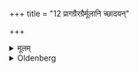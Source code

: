 +++
title = "12 प्रागग्रैरग्रैर्मूलानि च्छादयन्"

+++

<details><summary>मूलम्</summary>

प्रागग्रैरग्रैर्मूलानि च्छादयन् १२
</details>

<details><summary>Oldenberg</summary>

12. (He should strew) eastward-pointed grass, covering the roots with the points.
</details>

